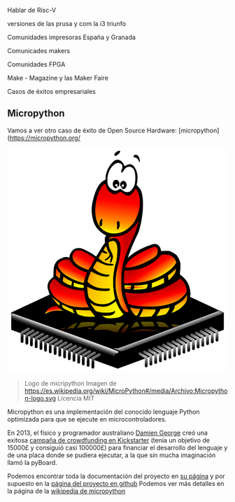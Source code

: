 Hablar de Risc-V

versiones de las prusa y com la i3 triunfo

Comunidades impresoras España y Granada

Comunicades makers

Comunidades FPGA    

Make - Magazine y las Maker Faire

Casos de éxitos empresariales



## Micropython

Vamos a ver otro caso de éxito de Open Source Hardware: [micropython](https://micropython.org/

![Logo de micripython](./images/Micropython-logo.svg)
> Logo de micripython
> Imagen de https://es.wikipedia.org/wiki/MicroPython#/media/Archivo:Micropython-logo.svg
> Licencia MIT

Micropython es una implementación del conocido lenguaje Python optimizada para que se ejecute en microcontroladores. 

En 2013, el físico y programador australiano [Damien George](https://dpgeorge.net/) creó una exitosa [campaña de crowdfunding en Kickstarter](https://www.kickstarter.com/projects/214379695/micro-python-python-for-microcontrollers?lang=es) (tenía un objetivo de 15000£ y consiguió casi 100000£) para financiar el desarrollo del lenguaje y de una placa donde se pudiera ejecutar, a la que sin mucha imaginación llamó la pyBoard.

Podemos encontrar toda la documentación del proyecto en [su página](https://micropython.org/) y por supuesto en la [página del proyecto en github](https://github.com/micropython/micropython)
Podemos ver más detalles en la página de la [wikipedia de micropython](https://es.wikipedia.org/wiki/MicroPython)
